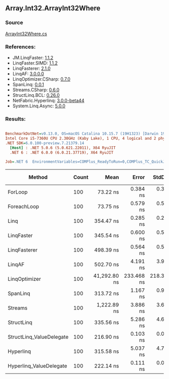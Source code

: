 ﻿## Array.Int32.ArrayInt32Where

### Source
[ArrayInt32Where.cs](../LinqBenchmarks/Array/Int32/ArrayInt32Where.cs)

### References:
- JM.LinqFaster: [1.1.2](https://www.nuget.org/packages/JM.LinqFaster/1.1.2)
- LinqFaster.SIMD: [1.1.2](https://www.nuget.org/packages/LinqFaster.SIMD/1.0.3)
- LinqFasterer: [2.1.0](https://www.nuget.org/packages/LinqFasterer/2.1.0)
- LinqAF: [3.0.0.0](https://www.nuget.org/packages/LinqAF/3.0.0.0)
- LinqOptimizer.CSharp: [0.7.0](https://www.nuget.org/packages/LinqOptimizer.CSharp/0.7.0)
- SpanLinq: [0.0.1](https://www.nuget.org/packages/SpanLinq/0.0.1)
- Streams.CSharp: [0.6.0](https://www.nuget.org/packages/Streams.CSharp/0.6.0)
- StructLinq.BCL: [0.26.0](https://www.nuget.org/packages/StructLinq/0.26.0)
- NetFabric.Hyperlinq: [3.0.0-beta44](https://www.nuget.org/packages/NetFabric.Hyperlinq/3.0.0-beta44)
- System.Linq.Async: [5.0.0](https://www.nuget.org/packages/System.Linq.Async/5.0.0)

### Results:
``` ini

BenchmarkDotNet=v0.13.0, OS=macOS Catalina 10.15.7 (19H1323) [Darwin 19.6.0]
Intel Core i5-7360U CPU 2.30GHz (Kaby Lake), 1 CPU, 4 logical and 2 physical cores
.NET SDK=6.0.100-preview.7.21379.14
  [Host] : .NET 5.0.6 (5.0.621.22011), X64 RyuJIT
  .NET 6 : .NET 6.0.0 (6.0.21.37719), X64 RyuJIT

Job=.NET 6  EnvironmentVariables=COMPlus_ReadyToRun=0,COMPlus_TC_QuickJitForLoops=1,COMPlus_TieredPGO=1  Runtime=.NET 6.0  

```
|                   Method | Count |         Mean |      Error |     StdDev |          Ratio | RatioSD |   Gen 0 | Gen 1 | Gen 2 | Allocated |
|------------------------- |------ |-------------:|-----------:|-----------:|---------------:|--------:|--------:|------:|------:|----------:|
|                  ForLoop |   100 |     73.22 ns |   0.384 ns |   0.359 ns |       baseline |         |       - |     - |     - |         - |
|              ForeachLoop |   100 |     73.75 ns |   0.579 ns |   0.513 ns |   1.01x slower |   0.01x |       - |     - |     - |         - |
|                     Linq |   100 |    354.47 ns |   0.285 ns |   0.253 ns |   4.84x slower |   0.03x |  0.0229 |     - |     - |      48 B |
|               LinqFaster |   100 |    345.54 ns |   0.600 ns |   0.532 ns |   4.72x slower |   0.02x |  0.3171 |     - |     - |     664 B |
|             LinqFasterer |   100 |    498.39 ns |   0.564 ns |   0.500 ns |   6.81x slower |   0.03x |  0.2136 |     - |     - |     448 B |
|                   LinqAF |   100 |    502.70 ns |   4.191 ns |   3.920 ns |   6.87x slower |   0.06x |       - |     - |     - |         - |
|            LinqOptimizer |   100 | 41,292.80 ns | 233.468 ns | 218.386 ns | 563.93x slower |   4.20x | 13.2446 |     - |     - |  27,703 B |
|                 SpanLinq |   100 |    313.72 ns |   1.167 ns |   0.975 ns |   4.28x slower |   0.02x |       - |     - |     - |         - |
|                  Streams |   100 |  1,222.89 ns |   3.886 ns |   3.635 ns |  16.70x slower |   0.09x |  0.2785 |     - |     - |     584 B |
|               StructLinq |   100 |    335.56 ns |   5.286 ns |   4.686 ns |   4.58x slower |   0.07x |  0.0153 |     - |     - |      32 B |
| StructLinq_ValueDelegate |   100 |    216.90 ns |   0.103 ns |   0.092 ns |   2.96x slower |   0.01x |       - |     - |     - |         - |
|                Hyperlinq |   100 |    315.58 ns |   5.037 ns |   4.712 ns |   4.31x slower |   0.06x |       - |     - |     - |         - |
|  Hyperlinq_ValueDelegate |   100 |    222.14 ns |   0.111 ns |   0.098 ns |   3.03x slower |   0.02x |       - |     - |     - |         - |
